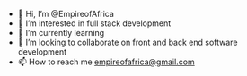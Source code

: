 - 👋 Hi, I’m @EmpireofAfrica
- 👀 I’m interested in full stack development
- 🌱 I’m currently learning 
- 💞️ I’m looking to collaborate on front and back end software development
- 📫 How to reach me empireofafrica@gmail.com

<!---
EmpireofAfrica/EmpireofAfrica is a ✨ special ✨ repository because its `README.md` (this file) appears on your GitHub profile.
You can click the Preview link to take a look at your changes.
--->
